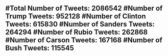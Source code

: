 #Total Number of Tweets: 2086542 
#Number of Trump Tweets: 952128
#Number of Clinton Tweets: 615830
#Number of Sanders Tweets: 264294
#Number of Rubio Tweets: 262868
#Number of Carson Tweets: 167168
#Number of Bush Tweets: 115545
---
